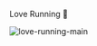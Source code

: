 Love Running 🏃

![love-running-main](https://user-images.githubusercontent.com/72462399/98046415-167dda00-1e22-11eb-9747-f21d4abef976.png)
